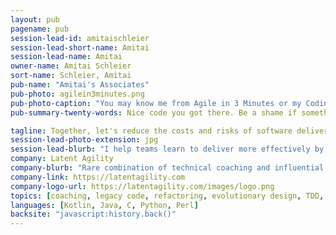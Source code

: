 ```yaml
---
layout: pub
pagename: pub
session-lead-id: amitaischleier
session-lead-short-name: Amitai
session-lead-name: Amitai
owner-name: Amitai Schleier
sort-name: Schleier, Amitai
pub-name: "Amitai's Associates"
pub-photo: agilein3minutes.png
pub-photo-caption: "You may know me from Agile in 3 Minutes or my Coding Tour."
pub-summary-twenty-words: Nice code you got there. Be a shame if something good didn't happen to it. Let's mob!

tagline: Together, let's reduce the costs and risks of software delivery.
session-lead-photo-extension: jpg
session-lead-blurb: "I help teams learn to deliver more effectively by growing together. Maybe I can help yours. In 20 years comprising global finance, startups, agriculture, universities, and nonprofits, I've managed products, projects, and people; engineered code, tests, and releases; deployed and operated production systems; provided phone and desk support; and listened to, empathized with, and improved the lot of folks in all of these roles."
company: Latent Agility
company-blurb: "Rare combination of technical coaching and influential conversations."
company-link: https://latentagility.com
company-logo-url: https://latentagility.com/images/logo.png
topics: [coaching, legacy code, refactoring, evolutionary design, TDD, BDD]
languages: [Kotlin, Java, C, Python, Perl]
backsite: "javascript:history.back()"
---
```

